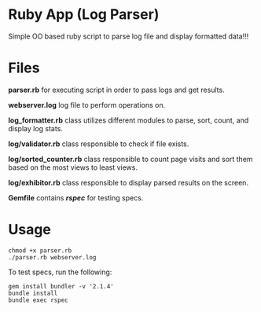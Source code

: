# Ruby App (Log Parser)

Simple OO based ruby script to parse log file and display formatted data!!!

# Files

**parser.rb** for executing script in order to pass logs and get results.

**webserver.log** log file to perform operations on.

**log_formatter.rb** class utilizes different modules to parse, sort, count, and display log stats.

**log/validator.rb** class responsible to check if file exists.

**log/sorted_counter.rb** class responsible to count page visits and sort them based on the most views to least views.

**log/exhibitor.rb** class responsible to display parsed results on the screen.

**Gemfile** contains ***rspec*** for testing specs.

# Usage

    chmod +x parser.rb
    ./parser.rb webserver.log

To test specs, run the following:

    gem install bundler -v '2.1.4'
    bundle install
    bundle exec rspec
